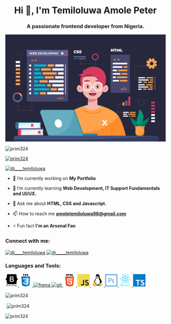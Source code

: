 <h1 align="center">Hi 👋, I'm Temiloluwa Amole Peter</h1>
<h3 align="center">A passionate frontend developer from Nigeria.</h3>
<img align="center" alt="banner" width=600 src="banner.jpg"/>

<p align="left"> <img src="https://komarev.com/ghpvc/?username=prim324&label=Profile%20views&color=0e75b6&style=flat" alt="prim324" /> </p>

<p align="left"> <a href="https://github.com/ryo-ma/github-profile-trophy"><img src="https://github-profile-trophy.vercel.app/?username=prim324" alt="prim324" /></a> </p>

<p align="left"> <a href="https://twitter.com/@____temiloluwa" target="blank"><img src="https://img.shields.io/twitter/follow/@____temiloluwa?logo=twitter&style=for-the-badge" alt="@____temiloluwa" /></a> </p>

- 🔭 I’m currently working on **My Portfolio**

- 🌱 I’m currently learning **Web Development, IT Support Fundamentals and UI/UX.**

- 💬 Ask me about **HTML, CSS and Javascript.**

- 📫 How to reach me **amoletemiloluwa98@gmail.com**

- ⚡ Fun fact **I'm an Arsenal Fan**

<h3 align="left">Connect with me:</h3>
<p align="left">
<a href="https://twitter.com/@____temiloluwa" target="blank"><img align="center" src="https://raw.githubusercontent.com/rahuldkjain/github-profile-readme-generator/master/src/images/icons/Social/twitter.svg" alt="@____temiloluwa" height="30" width="40" /></a>
<a href="https://instagram.com/@_____temiloluwa" target="blank"><img align="center" src="https://raw.githubusercontent.com/rahuldkjain/github-profile-readme-generator/master/src/images/icons/Social/instagram.svg" alt="@_____temiloluwa" height="30" width="40" /></a>
</p>

<h3 align="left">Languages and Tools:</h3>
<p align="left"> <a href="https://getbootstrap.com" target="_blank" rel="noreferrer"> <img src="https://raw.githubusercontent.com/devicons/devicon/master/icons/bootstrap/bootstrap-plain-wordmark.svg" alt="bootstrap" width="40" height="40"/> </a> <a href="https://www.w3schools.com/css/" target="_blank" rel="noreferrer"> <img src="https://raw.githubusercontent.com/devicons/devicon/master/icons/css3/css3-original-wordmark.svg" alt="css3" width="40" height="40"/> </a> <a href="https://www.figma.com/" target="_blank" rel="noreferrer"> <img src="https://www.vectorlogo.zone/logos/figma/figma-icon.svg" alt="figma" width="40" height="40"/> </a> <a href="https://git-scm.com/" target="_blank" rel="noreferrer"> <img src="https://www.vectorlogo.zone/logos/git-scm/git-scm-icon.svg" alt="git" width="40" height="40"/> </a> <a href="https://www.w3.org/html/" target="_blank" rel="noreferrer"> <img src="https://raw.githubusercontent.com/devicons/devicon/master/icons/html5/html5-original-wordmark.svg" alt="html5" width="40" height="40"/> </a> <a href="https://developer.mozilla.org/en-US/docs/Web/JavaScript" target="_blank" rel="noreferrer"> <img src="https://raw.githubusercontent.com/devicons/devicon/master/icons/javascript/javascript-original.svg" alt="javascript" width="40" height="40"/> </a> <a href="https://www.linux.org/" target="_blank" rel="noreferrer"> <img src="https://raw.githubusercontent.com/devicons/devicon/master/icons/linux/linux-original.svg" alt="linux" width="40" height="40"/> </a> <a href="https://www.photoshop.com/en" target="_blank" rel="noreferrer"> <img src="https://raw.githubusercontent.com/devicons/devicon/master/icons/photoshop/photoshop-line.svg" alt="photoshop" width="40" height="40"/> </a> <a href="https://reactjs.org/" target="_blank" rel="noreferrer"> <img src="https://raw.githubusercontent.com/devicons/devicon/master/icons/react/react-original-wordmark.svg" alt="react" width="40" height="40"/> </a> <a href="https://www.typescriptlang.org/" target="_blank" rel="noreferrer"> <img src="https://raw.githubusercontent.com/devicons/devicon/master/icons/typescript/typescript-original.svg" alt="typescript" width="40" height="40"/> </a> </p>

<p><img align="center" src="https://github-readme-stats.vercel.app/api/top-langs?username=prim324&show_icons=true&locale=en&layout=compact" alt="prim324" /></p>
<p>&nbsp;<img align="center" src="https://github-readme-stats.vercel.app/api?username=PRiM324&show_icons=true&locale=en" alt="prim324" /></p>
<p><img align="center" src="https://github-readme-streak-stats.herokuapp.com/?user=prim324&" alt="prim324" /></p>

